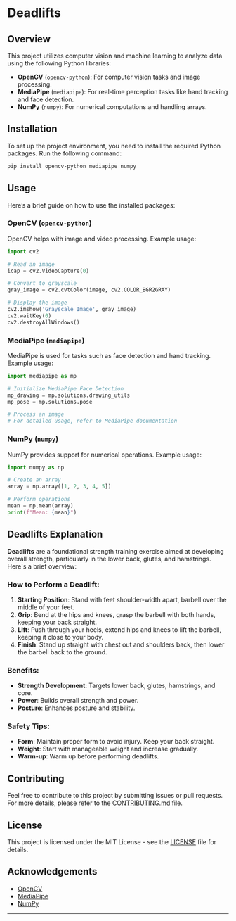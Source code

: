 
# Deadlifts

## Overview

This project utilizes computer vision and machine learning to analyze data using the following Python libraries:
- **OpenCV** (`opencv-python`): For computer vision tasks and image processing.
- **MediaPipe** (`mediapipe`): For real-time perception tasks like hand tracking and face detection.
- **NumPy** (`numpy`): For numerical computations and handling arrays.

## Installation

To set up the project environment, you need to install the required Python packages. Run the following command:

```bash
pip install opencv-python mediapipe numpy
```

## Usage

Here’s a brief guide on how to use the installed packages:

### OpenCV (`opencv-python`)

OpenCV helps with image and video processing. Example usage:

```python
import cv2

# Read an image
icap = cv2.VideoCapture(0)

# Convert to grayscale
gray_image = cv2.cvtColor(image, cv2.COLOR_BGR2GRAY)

# Display the image
cv2.imshow('Grayscale Image', gray_image)
cv2.waitKey(0)
cv2.destroyAllWindows()
```

### MediaPipe (`mediapipe`)

MediaPipe is used for tasks such as face detection and hand tracking. Example usage:

```python
import mediapipe as mp

# Initialize MediaPipe Face Detection
mp_drawing = mp.solutions.drawing_utils
mp_pose = mp.solutions.pose

# Process an image
# For detailed usage, refer to MediaPipe documentation
```

### NumPy (`numpy`)

NumPy provides support for numerical operations. Example usage:

```python
import numpy as np

# Create an array
array = np.array([1, 2, 3, 4, 5])

# Perform operations
mean = np.mean(array)
print(f"Mean: {mean}")
```

## Deadlifts Explanation

**Deadlifts** are a foundational strength training exercise aimed at developing overall strength, particularly in the lower back, glutes, and hamstrings. Here's a brief overview:

### How to Perform a Deadlift:
1. **Starting Position**: Stand with feet shoulder-width apart, barbell over the middle of your feet.
2. **Grip**: Bend at the hips and knees, grasp the barbell with both hands, keeping your back straight.
3. **Lift**: Push through your heels, extend hips and knees to lift the barbell, keeping it close to your body.
4. **Finish**: Stand up straight with chest out and shoulders back, then lower the barbell back to the ground.

### Benefits:
- **Strength Development**: Targets lower back, glutes, hamstrings, and core.
- **Power**: Builds overall strength and power.
- **Posture**: Enhances posture and stability.

### Safety Tips:
- **Form**: Maintain proper form to avoid injury. Keep your back straight.
- **Weight**: Start with manageable weight and increase gradually.
- **Warm-up**: Warm up before performing deadlifts.

## Contributing

Feel free to contribute to this project by submitting issues or pull requests. For more details, please refer to the [CONTRIBUTING.md](CONTRIBUTING.md) file.

## License

This project is licensed under the MIT License - see the [LICENSE](LICENSE) file for details.

## Acknowledgements

- [OpenCV](https://opencv.org/)
- [MediaPipe](https://mediapipe.dev/)
- [NumPy](https://numpy.org/)

---

